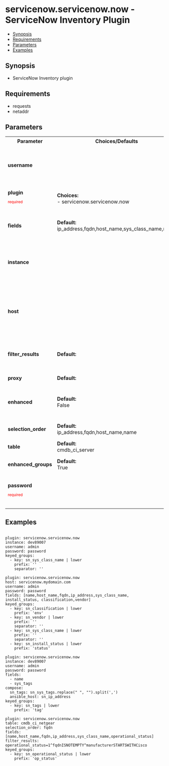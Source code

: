 servicenow.servicenow.now - ServiceNow Inventory Plugin
====================================
- [Synopsis](Synopsis)
- [Requirements](Requirements)
- [Parameters](Parameters)
- [Examples](Examples)

## Synopsis
- ServiceNow Inventory plugin

## Requirements
- requests
- netaddr

## Parameters

<table>
<tr>
<th> Parameter </th>
<th> Choices/Defaults </th>
<th> Configuration </th>
<th> Comments </th>
</tr>
<tr>
<td><b>username</b></br>
</td>
<td></td>
<td><b>env:</b><br>
-   name: SN_USERNAME
</td>
<td>  Name of user for connection to ServiceNow.  If the value is not specified, the value of environment variable C(SN_USERNAME) will be used instead.  </td>
</tr>
<tr>
<td><b>plugin</b></br>
<p style="color:red;font-size:75%">required</p></td>
<td><b>Choices:</b><br>
- servicenow.servicenow.now
</td>
<td></td>
<td> The name of the ServiceNow Inventory Plugin, this should always be 'servicenow.servicenow.now'. </td>
</tr>
<tr>
<td><b>fields</b></br>
</td>
<td><b>Default:</b><br> 
ip_address,fqdn,host_name,sys_class_name,name</td>
<td></td>
<td> Comma seperated string providing additional table columns to add as host vars to each inventory host. </td>
</tr>
<tr>
<td><b>instance</b></br>
</td>
<td></td>
<td><b>env:</b><br>
-   name: SN_INSTANCE
</td>
<td>  The ServiceNow instance name, without the domain, service-now.com.  If the value is not specified in the task, the value of environment variable C(SN_INSTANCE) will be used instead.  </td>
</tr>
<tr>
<td><b>host</b></br>
</td>
<td></td>
<td><b>env:</b><br>
-   name: SN_HOST
</td>
<td>  The ServiceNow hostname.  This value is FQDN for ServiceNow host.  If the value is not specified in the task, the value of environment variable C(SN_HOST) will be used instead.  Mutually exclusive with C(instance).  </td>
</tr>
<tr>
<td><b>filter_results</b></br>
</td>
<td><b>Default:</b><br> 
</td>
<td></td>
<td> Filter results with sysparm_query encoded query string syntax. Operators available for filters and queries found <a href="https://docs.servicenow.com/search?q=Available+Filters+Queries">here</a>. </td>
</tr>
<tr>
<td><b>proxy</b></br>
</td>
<td><b>Default:</b><br> 
</td>
<td></td>
<td> Proxy server to use for requests to ServiceNow. </td>
</tr>
<tr>
<td><b>enhanced</b></br>
</td>
<td><b>Default:</b><br> 
False</td>
<td></td>
<td> enable enhanced inventory which provides relationship information from CMDB. Requires installation of Update Set. </td>
</tr>
<tr>
<td><b>selection_order</b></br>
</td>
<td><b>Default:</b><br> 
ip_address,fqdn,host_name,name</td>
<td></td>
<td> Comma seperated string providing ability to define selection preference order. </td>
</tr>
<tr>
<td><b>table</b></br>
</td>
<td><b>Default:</b><br> 
cmdb_ci_server</td>
<td></td>
<td> The ServiceNow table to query </td>
</tr>
<tr>
<td><b>enhanced_groups</b></br>
</td>
<td><b>Default:</b><br> 
True</td>
<td></td>
<td> enable enhanced groups from CMDB relationships. Only used if enhanced is enabled. </td>
</tr>
<tr>
<td><b>password</b></br>
<p style="color:red;font-size:75%">required</p></td>
<td></td>
<td><b>env:</b><br>
-   name: SN_PASSWORD
</td>
<td>  Password for username.  If the value is not specified, the value of environment variable C(SN_PASSWORD) will be used instead.  </td>
</tr>
</table>

## Examples
```

plugin: servicenow.servicenow.now
instance: dev89007
username: admin
password: password
keyed_groups:
  - key: sn_sys_class_name | lower
    prefix: ''
    separator: ''

plugin: servicenow.servicenow.now
host: servicenow.mydomain.com
username: admin
password: password
fields: [name,host_name,fqdn,ip_address,sys_class_name, install_status, classification,vendor]
keyed_groups:
  - key: sn_classification | lower
    prefix: 'env'
  - key: sn_vendor | lower
    prefix: ''
    separator: ''
  - key: sn_sys_class_name | lower
    prefix: ''
    separator: ''
  - key: sn_install_status | lower
    prefix: 'status'

plugin: servicenow.servicenow.now
instance: dev89007
username: admin
password: password
fields:
  - name
  - sys_tags
compose:
  sn_tags: sn_sys_tags.replace(" ", "").split(',')
  ansible_host: sn_ip_address
keyed_groups:
  - key: sn_tags | lower
    prefix: 'tag'

plugin: servicenow.servicenow.now
table: cmdb_ci_netgear
selection_order: fqdn
fields: [name,host_name,fqdn,ip_address,sys_class_name,operational_status]
filter_results: operational_status=1^fqdnISNOTEMPTY^manufacturerSTARTSWITHCisco
keyed_groups:
  - key: sn_operational_status | lower
    prefix: 'op_status'

```
